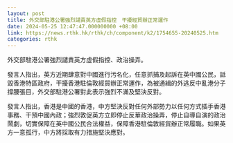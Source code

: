 ```yaml
---
layout: post
title: 外交部駐港公署強烈譴責英方虛假指控　干擾經貿辦正常運作
date: 2024-05-25 12:47:47.000000000 +08:00
link: https://news.rthk.hk/rthk/ch/component/k2/1754655-20240525.htm
categories: rthk
---
```


外交部駐港公署強烈譴責英方虛假指控、政治操弄。

發言人指出，英方近期肆意對中國進行污名化，任意抓捕及起訴在英中國公民，詆毀香港特區政府，干擾香港駐倫敦經貿辦正常運作，為被通緝的外逃反中亂港分子撐腰張目，外交部駐港公署對此表示強烈不滿及堅決反對。

發言人指出，香港是中國的香港，中方堅決反對任何外部勢力以任何方式插手香港事務、干預中國內政；強烈敦促英方立即停止反華政治操弄，停止自導自演的政治鬧劇，切實保障在英中國公民合法權益，保障香港駐倫敦經貿辦正常履職。如果英方一意孤行，中方將採取有力措施堅決應對。
